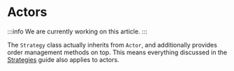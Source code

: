 # Actors

:::info
We are currently working on this article.
:::

The `Strategy` class actually inherits from `Actor`, and additionally provides order management
methods on top. This means everything discussed in the [Strategies](../strategies.md) guide
also applies to actors.
